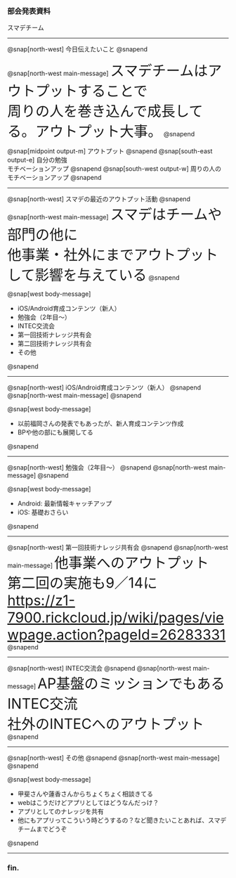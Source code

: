 <!-- ---?color=#222222 -->

### 部会発表資料


スマデチーム


---

@snap[north-west]
今日伝えたいこと
@snapend

@snap[north-west main-message]
<span style="font-size: xx-large;">スマデチームはアウトプットすることで</br>周りの人を巻き込んで成長してる。アウトプット大事。</span>
@snapend

@snap[midpoint output-m]
アウトプット
@snapend
@snap[south-east output-e]
自分の勉強</br>モチベーションアップ
@snapend
@snap[south-west output-w]
周りの人の</br>モチベーションアップ
@snapend

---

@snap[north-west]
スマデの最近のアウトプット活動
@snapend
@snap[north-west main-message]
<span style="font-size: xx-large">スマデはチームや部門の他に</br>他事業・社外にまでアウトプットして影響を与えている</span>
@snapend

@snap[west body-message]
<ul>
  <li>iOS/Android育成コンテンツ（新人）</li>
  <li>勉強会（2年目〜）</li>
  <li>INTEC交流会</li>
  <li>第一回技術ナレッジ共有会</li>
  <li>第二回技術ナレッジ共有会</li>
  <li>その他</li>
</ul>
@snapend

---

@snap[north-west]
iOS/Android育成コンテンツ（新人）
@snapend
@snap[north-west main-message]
<span style="font-size: xx-large"></span>
@snapend

@snap[west body-message]
<ul>
  <li>以前福岡さんの発表でもあったが、新人育成コンテンツ作成</li>
  <li>BPや他の部にも展開してる</li>
</ul>
@snapend

---

@snap[north-west]
勉強会（2年目〜）
@snapend
@snap[north-west main-message]
<span style="font-size: xx-large"></span>
@snapend

@snap[west body-message]
<ul>
  <li>Android: 最新情報キャッチアップ</li>
  <li>iOS: 基礎おさらい</li>
</ul>
@snapend

---

@snap[north-west]
第一回技術ナレッジ共有会
@snapend
@snap[north-west main-message]
<span style="font-size: xx-large">他事業へのアウトプット</br>
第二回の実施も9／14に
  https://z1-7900.rickcloud.jp/wiki/pages/viewpage.action?pageId=26283331</span>
@snapend

---

@snap[north-west]
INTEC交流会
@snapend
@snap[north-west main-message]
<span style="font-size: xx-large">AP基盤のミッションでもあるINTEC交流</br>
社外のINTECへのアウトプット</span>
@snapend

---

@snap[north-west]
その他
@snapend
@snap[north-west main-message]
<span style="font-size: xx-large"></span>
@snapend

@snap[west body-message]
<ul>
  <li>甲斐さんや蓮香さんからちょくちょく相談きてる</li>
  <li>webはこうだけどアプリとしてはどうなんだっけ？</li>
  <li>アプリとしてのナレッジを共有</li>
  <li>他にもアプリってこういう時どうするの？など聞きたいことあれば、スマデチームまでどうぞ</li>
</ul>
@snapend

---

### fin.
